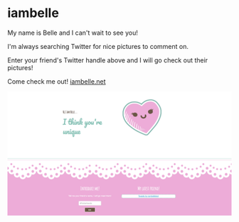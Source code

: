 # iambelle

My name is Belle and I can't wait to see you! 

I'm always searching Twitter for nice pictures to comment on. 

Enter your friend's Twitter handle above and I will go check out their pictures!

Come check me out! [iambelle.net](http://iambelle.net)

![Alt text](screengrab.png?raw=true "Title")
